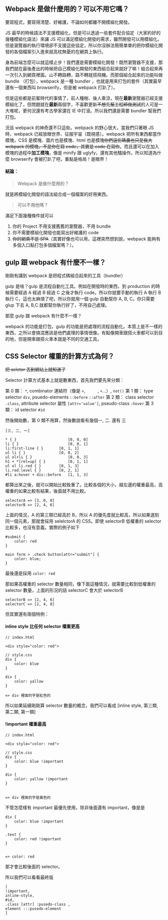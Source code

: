 ## Webpack 是做什麼用的？可以不用它嗎？
要寫程式，要寫得清楚、好維護，不論如何都離不開模組化開發。

JS 最早的時候語法不支援模組化，但是可以透過一些套件配合協定（大家約好的幾種模組化語法）來讓 JS 可以滿足模組化開發的需求，雖然開發可以用模組化。但是瀏覽器的執行環境卻不支援這些協定，所以你沒辦法簡簡單單的把你模組化開發的各個檔案引入進來就高枕無憂的在網頁上執行。

身為前端怎麼可以就這樣止步！我們還是需要模組化開發！既然瀏覽器不支援，那我們就在最後產出的時候把自己模組化開發的東西組合起來就好了嘛！組合起來再一次引入到網頁裡面。山不轉路轉，路不轉就搭飛機。而那個組合起來的功能叫做 bundle （打包），webpack 是一種 bundler ，也就是用來打包的套件（其實最早還有一個東西叫 browserify，但是被 webpack 打趴了）。

但是這些都是前輩時代的事情了，前人種樹、後人乘涼，現在**最新**瀏覽器已經支援模組化了，但問題就在**最新**兩個字，不喜歡更新~~不想先幫工程師做測試~~的人可是一大堆呢，更何況還有考古學家還在 IE 中打滾。所以我們還是需要 bundler 幫我們打包。

況且 webpack 的神奇還不只這些。webpack 的野心很大，當我們只著眼 JS 時，webpack 已經放眼世界、征服宇宙（既視感）。webpack 把所有東西都當作模塊，CSS 是模塊、圖片也是模塊、html 也是模塊~~你們這些碼農也只是我大 webpack 的模塊，不是你在寫 code，其實是 code 在寫你~~。而且還可以在加入模塊的過程中**加工模塊**，像是 minify 跟 uglyfy，還有其他騷操作。所以知道為什麼 browserify 會被打趴了吧，重點是格局！是眼界！

#### 結論：

> Webpack 是做什麼用的？

就是將模組化開發的語法組合成一個檔案的好用東西。

> 可以不用他嗎？

滿足下面幾種條件就可以
1. 你的 Project 不用支援舊舊的瀏覽器，不用 bundle
2. 你不需要模組化開發也能寫出好維護的 code
3. ~~你的網頁不是 SPA~~（其實好像也可以用，這裡突然想到說，webpack 能夠有多個入口點打包多個檔案嗎？）。

## gulp 跟 webpack 有什麼不一樣？
剛剛有講到 webpack 是把程式碼組合起來的工具（bundler）

gulp 是啥？gulp 是流程自動化工具。例如在開發時的東西，到 production 的時候需要經過 A 經過 B 經過 C 之後才執行 code。所以你就要手動的執行 A 執行 B 執行 C，這也太麻煩了吧，所以你就用一個 gulp 自動幫你 A, B, C。你只需要 glup 下去 A, B,C 就都幫你執行好了，不用自己處理。

那麼 gulp 跟 webpack 有什麼不一樣？

webpack 的功能是打包，gulp 的功能是把處理的流程自動化。本質上是不一樣的東西，之所以會搞混應該是他們處理的事情很像。有點像開車跟搭火車都可以到目的地，但是開車跟搭火車本就是不同的交通工具。

## CSS Selector 權重的計算方式為何？

~~把 seletor 丟到網站上就知道了~~

Selector 計算方式基本上就是數東西，首先我們要先來分類：

第 0 類： `*`, combinator 連結符（像是 `>`, `     `, `+`...）, `not()`
第 1 類： type selector `div`, psuedo-elements `::before` `::after`
第 2 類： class selector `.class`, attribute selector 屬性 `[attr='value']`, pseudo-class `:hover`
第 3 類： id selector `#id`

然後開始數，第 0 類不用算，然後數說看有幾個一, 二. 還有 三
```
[三, 二, 一]
```

```
* { }	                    [0, 0, 0]
li { }                      [0, 0, 1]
li:first-line { }	    [0, 1, 1]
ul li { }	            [0, 0, 2]
ul ol+li { }	            [0, 0, 3]
h1 + *[rel=up] { }          [0, 1, 1]
ul ol li.red { }	    [0, 1, 3]
li.red.level { }	    [0, 2, 1]
#li a:hover + div::before   [1, 1, 3]
```

都算出來之後，就可以開始比較銓重了。比較各個的大小，越左邊的權重最高，高權重的如果比較有結果，後面就不用比較。

```
selectorA => [3, 0, 0]
selectorB => [2, 4, 6]
```
上面的情況，A 的第三類已經高於 B，所以 A 的優先度就比較高，所以如果選到同一個元素，那就會採用 selelctorA 的 CSS。即使 selectorB 低權重的 selector 比較多，也沒有意義。實際的例子如下
```
#submit {
    color: red 
}

main form > .check button[attr="submit"] {
    color: blue;
}
```
最後還是採用 `color: red`

那如果高權重的 selector 數量相同，像下面這種情況，就需要比較到低權重的 selector 數量，上面的形況的話 selectorC 會大於 selectorB

```
selectorB => [2, 4, 6]
selectorC => [2, 4, 8]
```

但其實還有兩個特例：

#### inline style 比任何 selector 權重更高

```
// index.html

<div style="color: red">

// style.css
div {
    color: blue
}

div {
    color: yallow
}

=> div 裡面的字是紅色的
```

所以如果延續剛剛算 selector 數量的概念，我們可以看成 [inline style, 第三類, 第二類, 第一類]

#### !important 權重最高
```
// index.html

<div style="color: red">

// style.css
div {
    color: blue !important
}

div {
    color: yallow !important
}


=> div 裡面的字是黃色的
```

不管怎麼樣有 important 最優先使用，除非後面還有 important，像是是

```
div {
    color: blue !important
}

.text {
    color: red !important
}


=> color: red
```

那才會比較後面的 selector。

所以我們可以看看最終版
```
[
!important,
inline-style,
#id,
.class [attr] :pusedo-class ,
element :::pusedo-element
]
```

